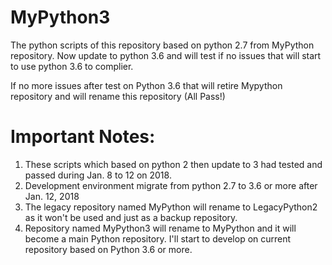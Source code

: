 # MyPython3

The python scripts of this repository based on python 2.7 from MyPython repository.
Now update to python 3.6 and will test if no issues that will start to use python 3.6 to complier.

If no more issues after test on Python 3.6 that will retire Mypython repository and will rename this repository (All Pass!)

# Important Notes:
1. These scripts which based on python 2 then update to 3 had tested and passed during Jan. 8 to 12 on 2018. 
2. Development environment migrate from python 2.7 to 3.6 or more after Jan. 12, 2018  
3. The legacy repository named MyPython will rename to LegacyPython2 as it won't be used and just as a backup repository.
4. Repository named MyPython3 will rename to MyPython and it will become a main Python repository. I'll start to develop on current repository based on Python 3.6 or more.
